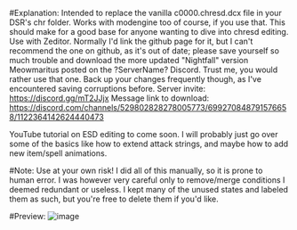 #Explanation:
Intended to replace the vanilla c0000.chresd.dcx file in your DSR's chr folder. Works with modengine too of course, if you use that. This should make for a good base for anyone wanting to dive into chresd editing. Use with Zeditor. Normally I'd link the github page for it, but I can't recommend the one on github, as it's out of date; please save yourself so much trouble and download the more updated "Nightfall" version Meowmaritus posted on the ?ServerName? Discord. Trust me, you would rather use that one. Back up your changes frequently though, as I've encountered saving corruptions before.
Server invite: https://discord.gg/mT2JJjx
Message link to download: https://discord.com/channels/529802828278005773/699270848791576658/1122364142624440473

YouTube tutorial on ESD editing to come soon. I will probably just go over some of the basics like how to extend attack strings, and maybe how to add new item/spell animations.

#Note:
Use at your own risk! I did all of this manually, so it is prone to human error. I was however very careful only to remove/merge conditions I deemed redundant or useless. I kept many of the unused states and labeled them as such, but you're free to delete them if you'd like.

#Preview:
![image](https://github.com/user-attachments/assets/0e5af50c-5f3c-4399-8b88-3f9317606405)
